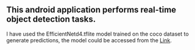 ## This android application performs real-time object detection tasks.
I have used the EfficientNetd4.tflite model trained on the coco dataset to generate predictions, the model could be accessed from the [Link](https://tfhub.dev/tensorflow/lite-model/efficientdet/lite4/detection/metadata/2).
